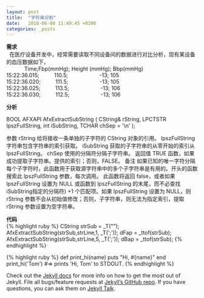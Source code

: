 ```yaml
---
layout: post
title:  "字符串分割"
date:   2018-06-08 11:49:45 +0200
categories: _posts
---
```

**需求**  
&nbsp;&nbsp;在医疗设备开发中，经常需要读取不同设备间的数据进行对比分析，现有某设备的血压数据如下，  
&nbsp;&nbsp;&nbsp;&nbsp;&nbsp;&nbsp;&nbsp;&nbsp;&nbsp;&nbsp;&nbsp;&nbsp;Time;Fbp(mmHg); Height (mmHg); Bbp(mmHg)  
15:22:36.015;&nbsp;&nbsp;&nbsp;&nbsp;&nbsp;&nbsp;&nbsp;&nbsp;&nbsp;&nbsp;110.5;&nbsp;&nbsp;&nbsp;&nbsp;&nbsp;&nbsp;&nbsp;&nbsp;&nbsp;&nbsp;&nbsp;&nbsp;&nbsp;&nbsp;&nbsp;&nbsp;&nbsp;&nbsp;&nbsp;&nbsp;&nbsp;-13; 105  
15:22:36.020;&nbsp;&nbsp;&nbsp;&nbsp;&nbsp;&nbsp;&nbsp;&nbsp;&nbsp;&nbsp;111.5;&nbsp;&nbsp;&nbsp;&nbsp;&nbsp;&nbsp;&nbsp;&nbsp;&nbsp;&nbsp;&nbsp;&nbsp;&nbsp;&nbsp;&nbsp;&nbsp;&nbsp;&nbsp;&nbsp;&nbsp;&nbsp;-13; 105  
15:22:36.025;&nbsp;&nbsp;&nbsp;&nbsp;&nbsp;&nbsp;&nbsp;&nbsp;&nbsp;&nbsp;113.5;&nbsp;&nbsp;&nbsp;&nbsp;&nbsp;&nbsp;&nbsp;&nbsp;&nbsp;&nbsp;&nbsp;&nbsp;&nbsp;&nbsp;&nbsp;&nbsp;&nbsp;&nbsp;&nbsp;&nbsp;&nbsp;-13; 106  
15:22:36.030;&nbsp;&nbsp;&nbsp;&nbsp;&nbsp;&nbsp;&nbsp;&nbsp;&nbsp;&nbsp;112.5;&nbsp;&nbsp;&nbsp;&nbsp;&nbsp;&nbsp;&nbsp;&nbsp;&nbsp;&nbsp;&nbsp;&nbsp;&nbsp;&nbsp;&nbsp;&nbsp;&nbsp;&nbsp;&nbsp;&nbsp;&nbsp;-13; 106  

**分析**

BOOL AFXAPI AfxExtractSubString (
CString& rString,
LPCTSTR lpszFullString,
int iSubString,
TCHAR chSep = '\n'
);

参数
rString
给将接收一条单独的子字符的 CString 对象的引用。
lpszFullString
字符串包含字符串的索引获取。
iSubString
获取的子字符串的从零开始的索引从 lpszFullString。
chSep
使用的分隔符分隔子字符串。
返回值
TRUE 函数，如果成功提取子字符串。提供的索引；否则，FALSE。
备注
如果已知的唯一字符分隔每个子字符时，此函数用于获取源字符串中的多个子字符串是有用的。开头的函数搜索此 lpszFullString 参数，每次调用。
此函数将返回 false，或者如果 lpszFullString 设置为 NULL 或函数到 lpszFullString 的末尾，而不必查找 iSubString指定的分隔符) +1 个匹配项。如果 lpszFullString 设置为 NULL，则 rString 参数不会从初始值修改；否则，子字符串，则无法为指定索引，提取 rString 参数设置为空字符串。

**代码**  
{% highlight ruby %}
CString strSub = _T(\"\");
AfxExtractSubString(strSub,strLine,1, _T(\';\'));
dFap = _ttof(strSub);
AfxExtractSubString(strSub,strLine,5, _T(\';\'));
dBap = _ttof(strSub);
{% endhighlight %}

{% highlight ruby %}
def print_hi(name)
  puts "Hi, #{name}"
end
print_hi('Tom')
#=> prints 'Hi, Tom' to STDOUT.
{% endhighlight %}

Check out the [Jekyll docs][jekyll-docs] for more info on how to get the most out of Jekyll. File all bugs/feature requests at [Jekyll’s GitHub repo][jekyll-gh]. If you have questions, you can ask them on [Jekyll Talk][jekyll-talk].

[jekyll-docs]: http://jekyllrb.com/docs/home
[jekyll-gh]:   https://github.com/jekyll/jekyll
[jekyll-talk]: https://talk.jekyllrb.com/
